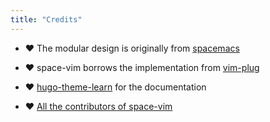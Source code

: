 ```yaml
---
title: "Credits"
---
```


- :heart: The modular design is originally from [spacemacs](https://github.com/syl20bnr/spacemacs)

- :heart: space-vim borrows the implementation from [vim-plug](https://github.com/junegunn/vim-plug)

- :heart: [hugo-theme-learn](https://github.com/matcornic/hugo-theme-learn) for the documentation

- :heart: [All the contributors of space-vim](https://github.com/liuchengxu/space-vim/graphs/contributors)
